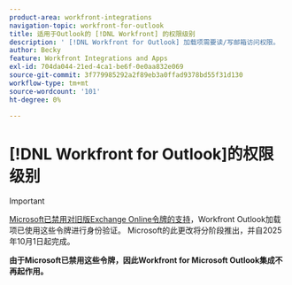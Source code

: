 ```yaml
---
product-area: workfront-integrations
navigation-topic: workfront-for-outlook
title: 适用于Outlook的 [!DNL Workfront] 的权限级别
description: ' [!DNL Workfront for Outlook] 加载项需要读/写邮箱访问权限。  [!DNL Workfront for Outlook] 集成需要最高级别的权限，因为它具有从Outlook Exchange Server下载电子邮件附件并将附件上载到 [!DNL Workfront]的功能（当用户从具有附件的电子邮件提交请求时）。'
author: Becky
feature: Workfront Integrations and Apps
exl-id: 704da044-21ed-4ca1-be6f-0e0aa832e069
source-git-commit: 3f779985292a2f89eb3a0ffad9378bd55f31d130
workflow-type: tm+mt
source-wordcount: '101'
ht-degree: 0%

---
```


# [!DNL Workfront for Outlook]的权限级别

>[!IMPORTANT]
>
>[Microsoft已禁用对旧版Exchange Online令牌的支持](https://learn.microsoft.com/en-us/office/dev/add-ins/outlook/faq-nested-app-auth-outlook-legacy-tokens)，Workfront Outlook加载项已使用这些令牌进行身份验证。 Microsoft的此更改将分阶段推出，并自2025年10月1日起完成。
>
>**由于Microsoft已禁用这些令牌，因此Workfront for Microsoft Outlook集成不再起作用。**

